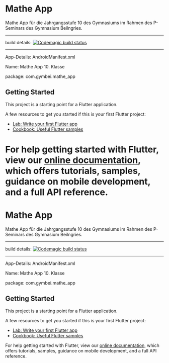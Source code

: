 # Mathe App

Mathe App für die Jahrgangsstufe 10 des Gymnasiums im Rahmen des P-Seminars des Gymnasium Beilngries.

-----

build details:
[![Codemagic build status](https://api.codemagic.io/apps/5e3834f95ed069001738f78e/5e3834f95ed069001738f78d/status_badge.svg)](https://codemagic.io/apps/5e3834f95ed069001738f78e/5e3834f95ed069001738f78d/latest_build)

-----
App-Details:
AndroidManifest.xml

Name: Mathe App 10. Klasse

package: com.gymbei.mathe_app

## Getting Started

This project is a starting point for a Flutter application.

A few resources to get you started if this is your first Flutter project:

- [Lab: Write your first Flutter app](https://flutter.dev/docs/get-started/codelab)
- [Cookbook: Useful Flutter samples](https://flutter.dev/docs/cookbook)

For help getting started with Flutter, view our
[online documentation](https://flutter.dev/docs), which offers tutorials,
samples, guidance on mobile development, and a full API reference.
=======
# Mathe App

Mathe App für die Jahrgangsstufe 10 des Gymnasiums im Rahmen des P-Seminars des Gymnasium Beilngries.

-----

build details:
[![Codemagic build status](https://api.codemagic.io/apps/5e3834f95ed069001738f78e/5e3834f95ed069001738f78d/status_badge.svg)](https://codemagic.io/apps/5e3834f95ed069001738f78e/5e3834f95ed069001738f78d/latest_build)

-----
App-Details:
AndroidManifest.xml

Name: Mathe App 10. Klasse

package: com.gymbei.mathe_app

## Getting Started

This project is a starting point for a Flutter application.

A few resources to get you started if this is your first Flutter project:

- [Lab: Write your first Flutter app](https://flutter.dev/docs/get-started/codelab)
- [Cookbook: Useful Flutter samples](https://flutter.dev/docs/cookbook)

For help getting started with Flutter, view our
[online documentation](https://flutter.dev/docs), which offers tutorials,
samples, guidance on mobile development, and a full API reference.
